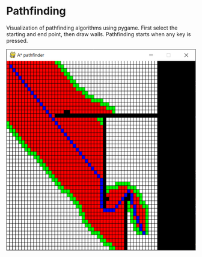 # Pathfinding
Visualization of pathfinding algorithms using pygame. First select the starting and end point, then draw walls. Pathfinding starts when any key is pressed.

![](https://github.com/Markek1/Pathfinding/blob/master/examples/example1.PNG)
